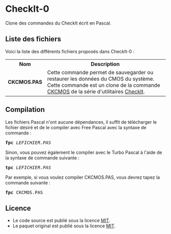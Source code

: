 # CheckIt-0
Clone des commandes du CheckIt écrit en Pascal.

<h2>Liste des fichiers</h2>

Voici la liste des différents fichiers proposés dans CheckIt-0 :

<table>
		<tr>
			<th>Nom</th>
			<th>Description</th>	
		</tr>
		<tr>
			<td><b>CKCMOS.PAS</b></td>
			<td>Cette commande permet de sauvegarder ou restaurer les données du CMOS du système. Cette commande est un clone de la commande <a href="https://www.gladir.com/SOFTWARE/CHECKIT/ckcmos.htm">CKCMOS</a> de la série d'utilitaires <a href="https://www.gladir.com/SOFTWARE/CHECKIT/presentation.htm">CheckIt</a>.</td>
		</tr>
</table>

<h2>Compilation</h2>
	
Les fichiers Pascal n'ont aucune dépendances, il suffit de télécharger le fichier désiré et de le compiler avec Free Pascal avec la syntaxe de commande  :

<pre><b>fpc</b> <i>LEFICHIER.PAS</i></pre>
	
Sinon, vous pouvez également le compiler avec le Turbo Pascal à l'aide de la syntaxe de commande suivante :	

<pre><b>tpc</b> <i>LEFICHIER.PAS</i></pre>
	
Par exemple, si vous voulez compiler CKCMOS.PAS, vous devrez tapez la commande suivante :

<pre><b>fpc</b> CKCMOS.PAS</pre>

<h2>Licence</h2>
<ul>
 <li>Le code source est publié sous la licence <a href="https://github.com/gladir/CheckIt-0/blob/main/LICENSE">MIT</a>.</li>
 <li>Le paquet original est publié sous la licence <a href="https://github.com/gladir/CheckIt-0/blob/main/LICENSE">MIT</a>.</li>
</ul>
